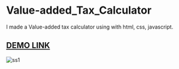 # Value-added_Tax_Calculator
I made a Value-added tax calculator using with html, css, javascript.

## [DEMO LINK](https://valueaddedtaxcalculator.netlify.app/)
![ss1](https://user-images.githubusercontent.com/80225142/222840800-e36dec31-1519-41ce-a726-c8ea326b0639.png)

